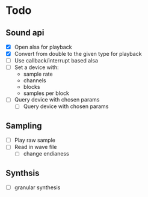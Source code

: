 # Todo

## Sound api
- [x] Open alsa for playback
- [x] Convert from double to the given type for playback
- [ ] Use callback/interrupt based alsa
- [ ] Set a device with:
	- sample rate
	- channels
	- blocks
	- samples per block
- [ ] Query device with chosen params
	- [ ] Query device with chosen params

## Sampling
- [ ] Play raw sample
- [ ] Read in wave file
	- [ ] change endianess

## Synthsis
- [ ] granular synthesis
